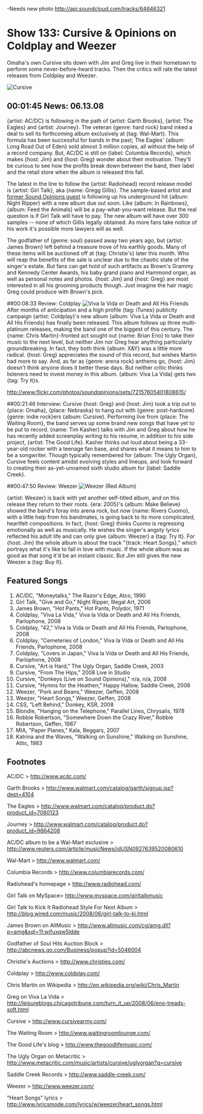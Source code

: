 

-Needs new photo
http://api.soundcloud.com/tracks/64646321

# Show 133: Cursive & Opinions on Coldplay and Weezer
Omaha's own Cursive sits down with Jim and Greg live in their hometown to perform some never-before-heard tracks. Then the critics will rate the latest releases from Coldplay and Weezer.

![Cursive](http://static.soundopinions.org/images/2008/cursive.jpg)

## 00:01:45 News: 06.13.08
{artist: AC/DC} is following in the path of {artist: Garth Brooks}, {artist: The Eagles} and {artist: Journey}. The veteran {genre: hard rock} band inked a deal to sell its forthcoming album exclusively at {tag: Wal-Mart}. This formula has been successful for bands in the past; The Eagles' {album: Long Road Out of Eden} sold almost 3 million copies, all without the help of a record company. But, AC/DC is still on {label: Columbia Records}, which makes {host: Jim} and {host: Greg} wonder about their motivation. They'll be curious to see how the profits break down between the band, their label and the retail store when the album is released this fall.

The latest in the line to follow the {artist: Radiohead} record release model is {artist: Girl Talk}, aka {name: Gregg Gillis}. The sample-based artist and [former Sound Opinions guest](/show/115/) is following up his underground hit {album: Night Ripper} with a new album due out soon. Like {album: In Rainbows}, {album: Feed the Animals} will be a pay-what-you-want release. But the real question is if Girl Talk will have to pay. The new album will have over 300 samples -- none of which Gillis legally obtained. As more fans take notice of his work it's possible more lawyers will as well.

The godfather of {genre: soul} passed away two years ago, but {artist: James Brown} left behind a treasure trove of his earthly goods. Many of these items will be auctioned off at {tag: Christie's} later this month. Who will reap the benefits of the sale is unclear due to the chaotic state of the singer's estate. But fans can get hold of such artifacts as Brown's Grammy and Kennedy Center Awards, his baby grand piano and Hammond organ, as well as personal notes and photos. {host: Jim} and {host: Greg} are most interested in all his grooming products though. Just imagine the hair magic Greg could produce with Brown's pick.

##00:08:33 Review: Coldplay
![Viva la Vida or Death and All His Friends](https://images-na.ssl-images-amazon.com/images/I/814nKqiAnQL._SL1300_.jpg "471744/700049951")
After months of anticipation and a high profile {tag: iTunes} publicity campaign {artist: Coldplay}'s new album {album: Viva La Vida or Death and All His Friends} has finally been released. This album follows up three multi-platinum releases, making the band one of the biggest of this century. The {name: Chris Martin}-fronted act sought out {name: Brian Eno} to take their music to the next level, but neither Jim nor Greg hear anything particularly groundbreaking. In fact, they both think {album: X&Y} was a little more radical. {host: Greg} appreciates the sound of this record, but wishes Martin had more to say. And, as far as {genre: arena rock} anthems go, {host: Jim} doesn't think anyone does it better these days. But neither critic thinks listeners need to invest money in this album. {album: Viva La Vida} gets two {tag: Try It}s.

http://www.flickr.com/photos/soundopinions/sets/72157605401808615/

##00:21:46 Interview: Cursive
{host: Greg} and {host: Jim} took a trip out to {place: Omaha}, {place: Nebraska} to hang out with {genre: post-hardcore} {genre: indie rock}ers {album: Cursive}. Performing live from {place: The Waiting Room}, the band serves up some brand new songs that have yet to be put to record. {name: Tim Kasher} talks with Jim and Greg about how he has recently added screenplay writing to his resume, in addition to his side project, {artist: The Good Life}. Kasher thinks out loud about being a 33-year-old rocker with a teenage fan base, and shares what it means to him to be a songwriter. Though typically remembered for {album: The Ugly Organ}, Cursive feels content amidst evolving styles and lineups, and look forward to creating their as-yet-unnamed sixth studio album for {label: Saddle Creek}.

##00:47:50 Review: Weezer
![Weezer (Red Album)](http://is2.mzstatic.com/image/thumb/Music20/v4/90/53/13/90531325-84ca-57ce-ca4a-3518091aa557/source/600x600bb.jpg "115234/1136794563")


{artist: Weezer} is back with yet another self-titled album, and on this release they return to their roots. {era: 2005}'s {album: Make Believe} showed the band's foray into arena rock, but now {name: Rivers Cuomo}, with a little help from his bandmates, is going back to its more complicated, heartfelt compositions. In fact, {host: Greg} thinks Cuomo is regressing emotionally as well as musically. He wishes the singer's angsty lyrics reflected his adult life and can only give {album: Weezer} a {tag: Try It}. For {host: Jim} the whole album is about the track "{track: Heart Songs}," which portrays what it's like to fall in love with music. If the whole album was as good as that song it'd be an instant classic. But Jim still gives the new Weezer a {tag: Buy It}.

## Featured Songs
1. AC/DC, "Moneytalks," The Razor's Edge, Atco, 1990
2. Girl Talk, "Give and Go," Night Ripper, Illegal Art, 2006
3. James Brown, "Hot Pants," Hot Pants, Polydor, 1971
4. Coldplay, "Viva La Vida," Viva la Vida or Death and All His Friends, Parlophone, 2008
5. Coldplay, "42," Viva la Vida or Death and All His Friends, Parlophone, 2008
6. Coldplay, "Cemeteries of London," Viva la Vida or Death and All His Friends, Parlophone, 2008
7. Coldplay, "Lovers in Japan," Viva la Vida or Death and All His Friends, Parlophone, 2008
8. Cursive, "Art is Hard," The Ugly Organ, Saddle Creek, 2003
9. Cursive, "From The Hips," 2008 Live in Studio
10. Cursive, "Donkeys (Live on Sound Opinions)," n/a, n/a, 2008 
11. Cursive, "Hymns for the Heathen," Happy Hallow, Saddle Creek, 2006
12. Weezer, "Pork and Beans," Weezer, Geffen, 2008
13. Weezer, "Heart Songs," Weezer, Geffen, 2008
14. CSS, "Left Behind," Donkey, KSR, 2008
15. Blondie, "Hanging on the Telephone," Parallel Lines, Chrysalis, 1978
16. Robbie Robertson, "Somewhere Down the Crazy River," Robbie Robertson, Geffen, 1987
17. MIA, "Paper Planes," Kala, Beggars, 2007
18. Katrina and the Waves, "Walking on Sunshine," Walking on Sunshine, Attic, 1983

## Footnotes
AC/DC > http://www.acdc.com/

Garth Brooks > http://www.walmart.com/catalog/garth/signup.jsp?dept=4104

The Eagles > http://www.walmart.com/catalog/product.do?product_id=7080123

Journey > http://www.walmart.com/catalog/product.do?product_id=9864208

AC/DC album to be a Wal-Mart exclusive > http://www.reuters.com/article/musicNews/idUSN0927639520080610

Wal-Mart > http://www.walmart.com/

Columbia Records > http://www.columbiarecords.com/

Radiohead's homepage > http://www.radiohead.com/

Girl Talk on MySpace> http://www.myspace.com/girltalkmusic

Girl Talk to Kick It Radiohead Style For Next Album > http://blog.wired.com/music/2008/06/girl-talk-to-ki.html

James Brown on AllMusic > http://www.allmusic.com/cg/amg.dll?p=amg&sql=11:wifuxqw5ldde

Godfather of Soul Hits Auction Block > http://abcnews.go.com/Business/popup?id=5046004

Christie's Auctions > http://www.christies.com/

Coldplay > http://www.coldplay.com/

Chris Martin on Wikipedia > http://en.wikipedia.org/wiki/Chris_Martin

Greg on Viva La Vida > http://leisureblogs.chicagotribune.com/turn_it_up/2008/06/eno-treads-soft.html

Cursive > http://www.cursivearmy.com/

The Waiting Room > http://www.waitingroomlounge.com/

The Good Life's blog > http://www.thegoodlifemusic.com/

The Ugly Organ on Metacritic > http://www.metacritic.com/music/artists/cursive/uglyorgan?q=cursive

Saddle Creek Records > http://www.saddle-creek.com/

Weezer > http://www.weezer.com/

"Heart Songs" lyrics > http://www.lyricsmode.com/lyrics/w/weezer/heart_songs.html